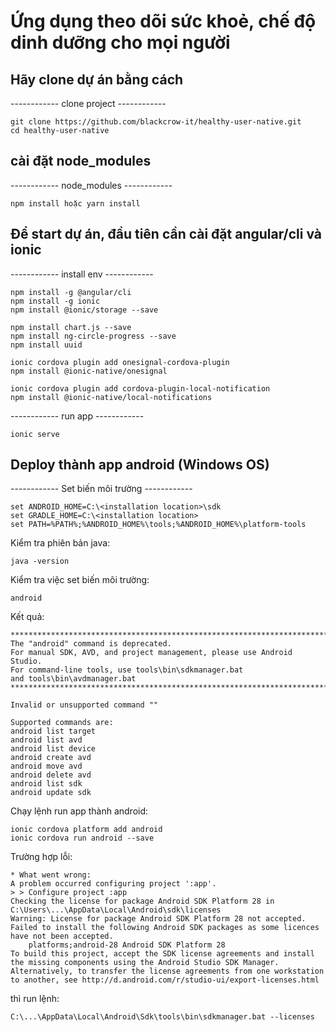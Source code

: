 # Ứng dụng theo dõi sức khoẻ, chế độ dinh dưỡng cho mọi người

## Hãy clone dự án bằng cách
------------ clone project   ------------

	git clone https://github.com/blackcrow-it/healthy-user-native.git
	cd healthy-user-native
## cài đặt node_modules
------------ node_modules   ------------

	npm install hoặc yarn install

## Để start dự án, đầu tiên cần cài đặt angular/cli và ionic
------------ install env   ------------

	npm install -g @angular/cli
    npm install -g ionic
	npm install @ionic/storage --save

	npm install chart.js --save
	npm install ng-circle-progress --save
	npm install uuid

	ionic cordova plugin add onesignal-cordova-plugin
	npm install @ionic-native/onesignal

	ionic cordova plugin add cordova-plugin-local-notification
	npm install @ionic-native/local-notifications

------------ run app   ------------

	ionic serve



## Deploy thành app android (Windows OS)
------------ Set biến môi trường   ------------

	set ANDROID_HOME=C:\<installation location>\sdk
	set GRADLE_HOME=C:\<installation location>
	set PATH=%PATH%;%ANDROID_HOME%\tools;%ANDROID_HOME%\platform-tools


Kiểm tra phiên bản java:

	java -version

Kiểm tra việc set biến môi trường:

	android

Kết quả:

	**************************************************************************
	The "android" command is deprecated.
	For manual SDK, AVD, and project management, please use Android Studio.
	For command-line tools, use tools\bin\sdkmanager.bat
	and tools\bin\avdmanager.bat
	**************************************************************************

	Invalid or unsupported command ""

	Supported commands are:
	android list target
	android list avd
	android list device
	android create avd
	android move avd
	android delete avd
	android list sdk
	android update sdk

Chạy lệnh run app thành android:

	ionic cordova platform add android
	ionic cordova run android --save

Trường hợp lỗi:

	* What went wrong:
	A problem occurred configuring project ':app'.
	> > Configure project :app
	Checking the license for package Android SDK Platform 28 in C:\Users\...\AppData\Local\Android\sdk\licenses
	Warning: License for package Android SDK Platform 28 not accepted.
	Failed to install the following Android SDK packages as some licences have not been accepted.
		platforms;android-28 Android SDK Platform 28
	To build this project, accept the SDK license agreements and install the missing components using the Android Studio SDK Manager.
	Alternatively, to transfer the license agreements from one workstation to another, see http://d.android.com/r/studio-ui/export-licenses.html

thì run lệnh:

	C:\...\AppData\Local\Android\Sdk\tools\bin\sdkmanager.bat --licenses